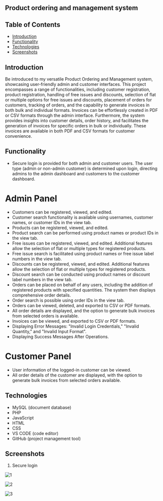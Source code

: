 ## Product ordering and management system

## Table of Contents

- [Introduction](#introduction)
- [Functionality](#functionality)
- [Technologies](#technologies)
- [Screenshots](#screenshots)

## Introduction

Be introduced to my versatile Product Ordering and Management system, showcasing user-friendly admin and customer interfaces. This project encompasses a range of functionalities, including customer registration, product registration, handling of free issues and discounts, selection of flat or multiple options for free issues and discounts, placement of orders for customers, tracking of orders, and the capability to generate invoices in both bulk and individual formats. Invoices can be effortlessly created in PDF or CSV formats through the admin interface. Furthermore, the system provides insights into customer details, order history, and facilitates the generation of invoices for specific orders in bulk or individually. These invoices are available in both PDF and CSV formats for customer convenience.

## Functionality
- Secure login is provided for both admin and customer users. The user type (admin or non-admin customer) is determined upon login, directing admins to the admin dashboard and customers to the customer dashboard.

# Admin Panel
- Customers can be registered, viewed, and edited.
- Customer search functionality is available using usernames, customer names, or customer IDs in the view tab.
- Products can be registered, viewed, and edited.
- Product search can be performed using product names or product IDs in the view tab.
- Free issues can be registered, viewed, and edited. Additional features allow the selection of flat or multiple types for registered products.
- Free issue search is facilitated using product names or free issue label numbers in the view tab.
- Discounts can be registered, viewed, and edited. Additional features allow the selection of flat or multiple types for registered products.
- Discount search can be conducted using product names or discount label numbers in the view tab.
- Orders can be placed on behalf of any users, including the addition of registered products with specified quantities. The system then displays comprehensive order details.
- Order search is possible using order IDs in the view tab.
- Orders can be viewed, deleted, and exported to CSV or PDF formats.
- All order details are displayed, and the option to generate bulk invoices from selected orders is available.
- Invoices can be viewed, and exported to CSV or PDF formats.
- Displaying Error Messages: "Invalid Login Credentials," "Invalid Quantity," and "Invalid Input Format".
- Displaying Success Messages After Operations.

# Customer Panel

- User information of the logged-in customer can be viewed.
- All order details of the customer are displayed, with the option to generate bulk invoices from selected orders available.

## Technologies
- MySQL (document database)
- PHP 
- JavaScript
- HTML
- CSS
- VS CODE (code editor)
- GitHub (project management tool)
  
## Screenshots

1. Secure login
   
![1](https://github.com/Sumesh8/Product_ordering_and_management_system/assets/107548452/0512e12e-3e42-4ee0-938d-ab6ecea76e25)

![2](https://github.com/Sumesh8/Product_ordering_and_management_system/assets/107548452/5a0b1fa6-136f-4113-9e71-2af11c4e2ba6)

![3](https://github.com/Sumesh8/Product_ordering_and_management_system/assets/107548452/46f19c22-74ff-4336-a538-63925d48284a)


